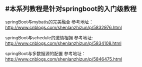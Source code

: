 #本系列教程是针对springboot的入门级教程
-------
springBoot与mybatis的完美融合  参考地址：http://www.cnblogs.com/shenlanzhizun/p/5832976.html

springBoot与schedule的激情相拥 参考地址: http://www.cnblogs.com/shenlanzhizun/p/5834108.html

 springBoot与多数据源的配置    参考地址：http://www.cnblogs.com/shenlanzhizun/p/5846475.html
